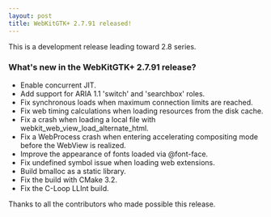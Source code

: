 ```yaml
---
layout: post
title: WebKitGTK+ 2.7.91 released!
---
```


This is a development release leading toward 2.8 series.

### What's new in the WebKitGTK+ 2.7.91 release?

 - Enable concurrent JIT.
 - Add support for ARIA 1.1 'switch' and 'searchbox' roles.
 - Fix synchronous loads when maximum connection limits are reached.
 - Fix web timing calculations when loading resources from the disk cache.
 - Fix a crash when loading a local file with webkit_web_view_load_alternate_html.
 - Fix a WebProcess crash when entering accelerating compositing mode before the
   WebView is realized.
 - Improve the appearance of fonts loaded via @font-face.
 - Fix undefined symbol issue when loading web extensions.
 - Build bmalloc as a static library.
 - Fix the build with CMake 3.2.
 - Fix the C-Loop LLInt build.

Thanks to all the contributors who made possible this release.